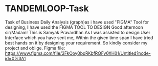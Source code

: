 # TANDEMLOOP-Task
Task of Business Daily Analysis (graph)as i have used "FIGMA" Tool for designing,
I have used the FIGMA TOOL TO DESIGN
Good afternoon sir/Madam!
This is Samyak Pravardhan
As I was assisted to design User Interface which you have sent me,
Within the given time span I have tried best hands on it by designing your requirement.
So kindly consider my project and oblige.
Figma file: https://www.figma.com/file/3FkOoy0boRKbfRQFy0XH01/Untitled?node-id=0%3A1
